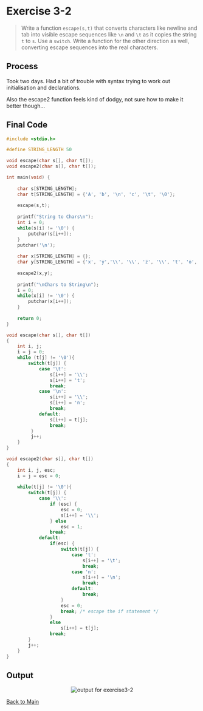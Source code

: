 # Exercise 3-2

> Write a function `escape(s,t)` that converts characters like newline and tab into visible escape sequences like 
> `\n` and `\t` as it copies the string `t` to `s`. Use a `switch`. Write a function for the other direction as well, 
> converting escape sequences into the real characters.


## Process
Took two days. Had a bit of trouble with syntax trying to work out initialisation and declarations.

Also the escape2 function feels kind of dodgy, not sure how to make it better though...


## Final Code

```c
#include <stdio.h>

#define STRING_LENGTH 50

void escape(char s[], char t[]);
void escape2(char s[], char t[]);

int main(void) {
    
    char s[STRING_LENGTH];
    char t[STRING_LENGTH] = {'A', 'b', '\n', 'c', '\t', '\0'};
    
    escape(s,t);
    
    printf("String to Chars\n");
    int i = 0;
    while(s[i] != '\0') {
        putchar(s[i++]);
    }
    putchar('\n');
    
    char x[STRING_LENGTH] = {};
    char y[STRING_LENGTH] = {'x', 'y','\\', '\\', 'z', '\\', 't', 'o', '\\', 'n', 'a', '\0'};
    
    escape2(x,y);
    
    printf("\nChars to String\n");
    i = 0;
    while(x[i] != '\0') {
        putchar(x[i++]);
    }
    
    return 0;
}

void escape(char s[], char t[])
{
    int i, j;
    i = j = 0;
    while (t[j] != '\0'){
        switch(t[j]) {
            case '\t':
                s[i++] = '\\';
                s[i++] = 't';
                break;
            case '\n':
                s[i++] = '\\';
                s[i++] = 'n';
                break;
            default:
                s[i++] = t[j];
                break;
         }
         j++;
    }
}

void escape2(char s[], char t[])
{
    int i, j, esc;
    i = j = esc = 0;
    
    while(t[j] != '\0'){
        switch(t[j]) {
            case '\\':
                if (esc) {
                    esc = 0;
                    s[i++] = '\\';
                } else 
                    esc = 1;
                break;
            default:
                if(esc) {
                    switch(t[j]) {
                        case 't':
                            s[i++] = '\t';
                            break;
                        case 'n':
                            s[i++] = '\n';
                            break;
                        default:
                            break;
                    }
                    esc = 0;
                    break; /* escape the if statement */
                }
                else
                    s[i++] = t[j];
                break;
        }
        j++;
    }    
}
```


## Output

<p align="center">
    <image src="../assets/exercise3-2.jpg" alt="output for exercise3-2" />
</p>

[Back to Main](../readme.md)
